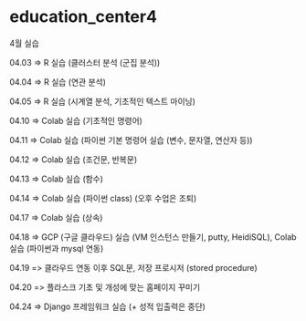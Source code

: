 # education_center4

4월 실습

04.03 => R 실습 (클러스터 분석 (군집 분석))

04.04 => R 실습 (연관 분석)

04.05 => R 실습 (시계열 분석, 기초적인 텍스트 마이닝)

04.10 => Colab 실습 (기초적인 명령어)

04.11 => Colab 실습 (파이썬 기본 명령어 실습 (변수, 문자열, 연산자 등))

04.12 => Colab 실습 (조건문, 반복문)

04.13 => Colab 실습 (함수)

04.14 => Colab 실습 (파이썬 class) (오후 수업은 조퇴)

04.17 => Colab 실습 (상속)

04.18 => GCP (구글 클라우드) 실습 (VM 인스턴스 만들기, putty, HeidiSQL), Colab 실습 (파이썬과 mysql 연동)

04.19 => 클라우드 연동 이후 SQL문, 저장 프로시저 (stored procedure)

04.20 => 플라스크 기초 및 개성에 맞는 홈페이지 꾸미기

04.24 => Django 프레임워크 실습 (+ 성적 입출력은 중단)
